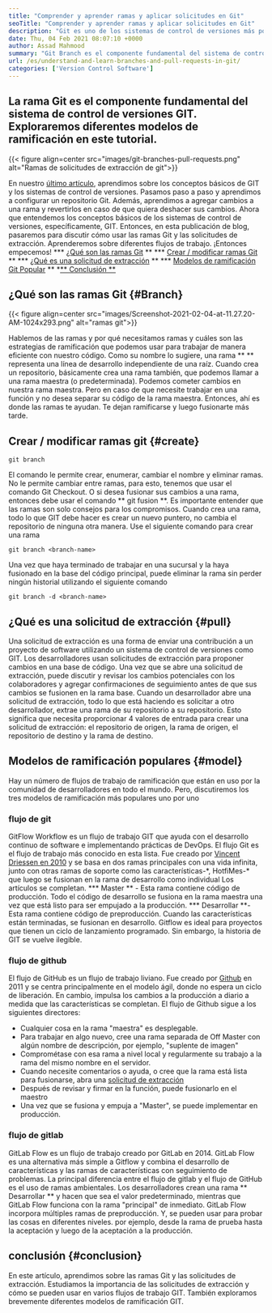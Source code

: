 ```yaml
---
title: "Comprender y aprender ramas y aplicar solicitudes en Git" 
seoTitle: "Comprender y aprender ramas y aplicar solicitudes en Git" 
description: "Git es uno de los sistemas de control de versiones más populares. En este articl Ewe, entenderá cómo usar ramas Git y solicitudes de extracción." 
date: Thu, 04 Feb 2021 08:07:10 +0000
author: Assad Mahmood
summary: "Git Branch es el componente fundamental del sistema de control de versiones GIT. Exploraremos diferentes modelos de ramificación en este tutorial." 
url: /es/understand-and-learn-branches-and-pull-requests-in-git/
categories: ['Version Control Software']
---
```


## La rama Git es el componente fundamental del sistema de control de versiones GIT. Exploraremos diferentes modelos de ramificación en este tutorial.

{{< figure align=center src="images/git-branches-pull-requests.png" alt="Ramas de solicitudes de extracción de git">}}

En nuestro [último artículo][1], aprendimos sobre los conceptos básicos de GIT y los sistemas de control de versiones. Pasamos paso a paso y aprendimos a configurar un repositorio Git. Además, aprendimos a agregar cambios a una rama y revertirlos en caso de que quiera deshacer sus cambios. Ahora que entendemos los conceptos básicos de los sistemas de control de versiones, específicamente, GIT. Entonces, en esta publicación de blog, pasaremos para discutir cómo usar las ramas Git y las solicitudes de extracción. Aprenderemos sobre diferentes flujos de trabajo. ¡Entonces empecemos!
  *** [¿Qué son las ramas Git][2] **
  *** [Crear / modificar ramas Git][3] **
  *** [¿Qué es una solicitud de extracción][4] **
  *** [Modelos de ramificación Git Popular][5] **
  *[** Conclusión **][6]

## ¿Qué son las ramas Git {#Branch}

{{< figure align=center src="images/Screenshot-2021-02-04-at-11.27.20-AM-1024x293.png" alt="ramas git">}}

Hablemos de las ramas y por qué necesitamos ramas y cuáles son las estrategias de ramificación que podemos usar para trabajar de manera eficiente con nuestro código. Como su nombre lo sugiere, una rama ** ** representa una línea de desarrollo independiente de una raíz.
Cuando crea un repositorio, básicamente crea una rama también, que podemos llamar a una rama maestra (o predeterminada). Podemos cometer cambios en nuestra rama maestra. Pero en caso de que necesite trabajar en una función y no desea separar su código de la rama maestra. Entonces, ahí es donde las ramas te ayudan. Te dejan ramificarse y luego fusionarte más tarde.

## Crear / modificar ramas git {#create}
```
git branch
```
El comando le permite crear, enumerar, cambiar el nombre y eliminar ramas. No le permite cambiar entre ramas, para esto, tenemos que usar el comando Git Checkout. O si desea fusionar sus cambios a una rama, entonces debe usar el comando ** git fusion **.
Es importante entender que las ramas son solo consejos para los compromisos. Cuando crea una rama, todo lo que GIT debe hacer es crear un nuevo puntero, no cambia el repositorio de ninguna otra manera.
Use el siguiente comando para crear una rama
```
git branch <branch-name>
```
Una vez que haya terminado de trabajar en una sucursal y la haya fusionado en la base del código principal, puede eliminar la rama sin perder ningún historial utilizando el siguiente comando
```
git branch -d <branch-name>
```

## ¿Qué es una solicitud de extracción {#pull}
Una solicitud de extracción es una forma de enviar una contribución a un proyecto de software utilizando un sistema de control de versiones como GIT. Los desarrolladores usan solicitudes de extracción para proponer cambios en una base de código. Una vez que se abre una solicitud de extracción, puede discutir y revisar los cambios potenciales con los colaboradores y agregar confirmaciones de seguimiento antes de que sus cambios se fusionen en la rama base.
Cuando un desarrollador abre una solicitud de extracción, todo lo que está haciendo es solicitar a otro desarrollador, extrae una rama de su repositorio a su repositorio. Esto significa que necesita proporcionar 4 valores de entrada para crear una solicitud de extracción: el repositorio de origen, la rama de origen, el repositorio de destino y la rama de destino.

## Modelos de ramificación populares {#model}
Hay un número de flujos de trabajo de ramificación que están en uso por la comunidad de desarrolladores en todo el mundo. Pero, discutiremos los tres modelos de ramificación más populares uno por uno

### flujo de git
GitFlow Workflow es un flujo de trabajo GIT que ayuda con el desarrollo continuo de software e implementando prácticas de DevOps. El flujo Git es el flujo de trabajo más conocido en esta lista. Fue creado por [Vincent Driessen en 2010][7] y se basa en dos ramas principales con una vida infinita, junto con otras ramas de soporte como las características-\*, HotfiMes-\* que luego se fusionan en la rama de desarrollo como individual Los artículos se completan.
  *** Master ** - Esta rama contiene código de producción. Todo el código de desarrollo se fusiona en la rama maestra una vez que está listo para ser empujado a la producción.
  *** Desarrollar **-Esta rama contiene código de preproducción. Cuando las características están terminadas, se fusionan en desarrollo.
Gitflow es ideal para proyectos que tienen un ciclo de lanzamiento programado. Sin embargo, la historia de GIT se vuelve ilegible.

### flujo de github
El flujo de GitHub es un flujo de trabajo liviano. Fue creado por [Github][8] en 2011 y se centra principalmente en el modelo ágil, donde no espera un ciclo de liberación. En cambio, impulsa los cambios a la producción a diario a medida que las características se completan.
El flujo de Github sigue a los siguientes directores:
  * Cualquier cosa en la rama "maestra" es desplegable.
  * Para trabajar en algo nuevo, cree una rama separada de Off Master con algún nombre de descripción, por ejemplo, "suplente de imagen"
  * Comprométase con esa rama a nivel local y regularmente su trabajo a la rama del mismo nombre en el servidor.
  * Cuando necesite comentarios o ayuda, o cree que la rama está lista para fusionarse, abra una [solicitud de extracción][4]
  * Después de revisar y firmar en la función, puede fusionarlo en el maestro
  * Una vez que se fusiona y empuja a "Master", se puede implementar en producción.

### flujo de gitlab
GitLab Flow es un flujo de trabajo creado por GitLab en 2014. GitLab Flow es una alternativa más simple a Gitflow y combina el desarrollo de características y las ramas de características con seguimiento de problemas. La principal diferencia entre el flujo de gitlab y el flujo de GitHub es el uso de ramas ambientales.
Los desarrolladores crean una rama ** Desarrollar ** y hacen que sea el valor predeterminado, mientras que GitLab Flow funciona con la rama "principal" de inmediato. GitLab Flow incorpora múltiples ramas de preproducción. Y, se pueden usar para probar las cosas en diferentes niveles. por ejemplo, desde la rama de prueba hasta la aceptación y luego de la aceptación a la producción.

## conclusión {#conclusion}
En este artículo, aprendimos sobre las ramas Git y las solicitudes de extracción. Estudiamos la importancia de las solicitudes de extracción y cómo se pueden usar en varios flujos de trabajo GIT. También exploramos brevemente diferentes modelos de ramificación GIT.

  
[1]: https://blog.containerize.com/2021/01/08/guide-to-version-control-and-source-code-management-using-git/
[2]: #branch
[3]: #create
[4]: #pull
[5]: #model
[6]: #conclusion
[7]: https://nvie.com/posts/a-successful-git-branching-model/
[8]: http://scottchacon.com/2011/08/31/github-flow.html

